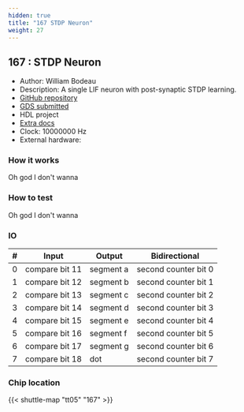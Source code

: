 ```yaml
---
hidden: true
title: "167 STDP Neuron"
weight: 27
---
```


## 167 : STDP Neuron

* Author: William Bodeau
* Description: A single LIF neuron with post-synaptic STDP learning.
* [GitHub repository](https://github.com/Gharenthi/tt05-verilog-fork-stdp)
* [GDS submitted](https://github.com/Gharenthi/tt05-verilog-fork-stdp/actions/runs/6756475768)
* HDL project
* [Extra docs]()
* Clock: 10000000 Hz
* External hardware: 



### How it works

Oh god I don't wanna


### How to test

Oh god I don't wanna


### IO

| # | Input        | Output       | Bidirectional      |
|---|--------------|--------------| -------------------|
| 0 | compare bit 11  | segment a | second counter bit 0 |
| 1 | compare bit 12  | segment b | second counter bit 1 |
| 2 | compare bit 13  | segment c | second counter bit 2 |
| 3 | compare bit 14  | segment d | second counter bit 3 |
| 4 | compare bit 15  | segment e | second counter bit 4 |
| 5 | compare bit 16  | segment f | second counter bit 5 |
| 6 | compare bit 17  | segment g | second counter bit 6 |
| 7 | compare bit 18  | dot | second counter bit 7 |

### Chip location

{{< shuttle-map "tt05" "167" >}}
